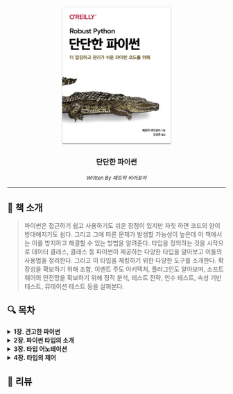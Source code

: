 <div align="center">
    <a href="https://product.kyobobook.co.kr/detail/S000061584859">
        <img src="./bookcover.png" alt="단단한 파이썬 표지" width="256"/>
    </a>
    <h3>단단한 파이썬</h3>
    <small><i>Written By 패트릭 비아포어</i></small>
</div>

---

## 📖 책 소개

> 파이썬은 접근하기 쉽고 사용하기도 쉬운 장점이 있지만 자칫 하면 코드의 양이 방대해지기도 쉽다. 그리고 그에 따른 문제가 발생할 가능성이 높은데 이 책에서는 이를 방지하고 해결할 수 있는 방법을 알려준다. 타입을 정의하는 것을 시작으로 데이터 클래스, 클래스 등 파이썬이 제공하는 다양한 타입을 알아보고 이들의 사용법을 정리한다. 그리고 이 타입을 체킹하기 위한 다양한 도구를 소개한다.
확장성을 확보하기 위해 조합, 이벤트 주도 아키텍처, 플러그인도 알아보며, 소프트웨어의 안전망을 확보하기 위해 정적 분석, 테스트 전략, 인수 테스트, 속성 기반 테스트, 뮤테이션 테스트 등을 살펴본다.

## 🔍 목차

<details>
    <summary><strong>1장. 견고한 파이썬</strong></summary>

    ```
    __견고성
    ____견고성이 중요한 이유
    __여러분의 의도는 무엇인가?
    ____비동기 소통
    __파이썬 코드에서 의도의 예시
    ____컬렉션
    ____반복 구문
    ____최소 놀람의 원칙
    __마치며
    ```

</details>

<details>
    <summary><strong>2장. 파이썬 타입의 소개</strong></summary>

    ```
    __타입이란?
    ____기계적인 표현
    ____의미적 표현
    __타입 시스템
    ____강한 스펙트럼과 약한 스펙트럼
    ____동적 타입과 정적 타입
    ____덕 타이핑
    __마치며
    ```

</details>

<details>
    <summary><strong>3장. 타입 어노테이션</strong></summary>

    ```
    __타입 어노테이션이란?
    __타입 어노테이션의 장점
    ____자동 완성
    ____타입 체커
    ____연습: 버그 찾기
    __타입 어노테이션은 사용할 때
    __마치며
    ```

</details>

<details>
    <summary><strong>4장. 타입의 제어</strong></summary>

    ```
    __Optional 타입
    __Union 타입
    ____곱 타입과 합 타입
    __Literal 타입
    __Annotated 타입
    __NewType
    __Final 타입
    __마치며
    ```

</details>


## 💬️ 리뷰

